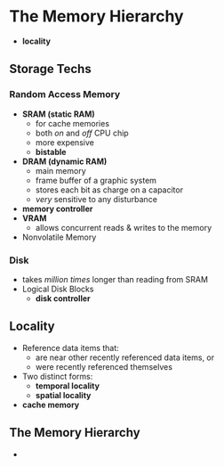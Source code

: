# The Memory Hierarchy

- **locality**

## Storage Techs

### Random Access Memory

- **SRAM (static RAM)**
  - for cache memories
  - both _on_ and _off_ CPU chip
  - more expensive
  - **bistable**
- **DRAM (dynamic RAM)**
  - main memory
  - frame buffer of a graphic system
  - stores each bit as charge on a capacitor
  - _very_ sensitive to any disturbance
- **memory controller**
- **VRAM**
  - allows concurrent reads & writes to the memory
- Nonvolatile Memory

### Disk

- takes _million times_ longer than reading from SRAM
- Logical Disk Blocks
  - **disk controller**

## Locality

- Reference data items that:
  - are near other recently referenced data items, or
  - were recently referenced themselves
- Two distinct forms:
  - **temporal locality**
  - **spatial locality**
- **cache memory**

## The Memory Hierarchy

-
